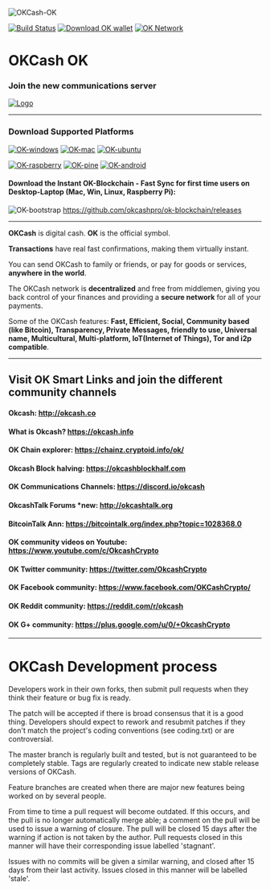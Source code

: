 ![OKCash-OK](http://i.imgur.com/rpzMWd6.png)

[![Build Status](https://travis-ci.org/okcashpro/okcash.svg?branch=master)](https://travis-ci.org/okcashpro/okcash) [![Download OK wallet](https://img.shields.io/badge/downloads-latest%20client-blue.svg)](https://github.com/okcashpro/okcash/releases/latest) [![OK Network](https://img.shields.io/badge/network%20status-stable-brightgreen.svg)](http://explorer.okcash.co) 
# OKCash OK

### Join the new communications server
<a href="https://discord.io/okcash">
    <img alt="Logo" src="https://discordapp.com/api/guilds/213747404745211904/widget.png?style=banner2">
  </a>

-------------------

### Download Supported Platforms

[![OK-windows](http://i.imgur.com/kJIvcip.png)](https://okcash.info/#jf_download) [![OK-mac](http://i.imgur.com/eW5Hlpc.png)](https://okcash.info/#jf_download) [![OK-ubuntu](http://imgur.com/orQ2ta4.png)](https://okcash.info/#jf_download) 

[![OK-raspberry](http://imgur.com/UJNvyax.png)](https://okcash.info/#jf_download)  [![OK-pine](http://imgur.com/bUpbcNL.png)](https://okcash.info/#jf_download) [![OK-android](http://i.imgur.com/Tx4q5Dc.png)](https://okcash.info/#jf_download)

#### Download the Instant OK-Blockchain - Fast Sync for first time users on Desktop-Laptop (Mac, Win, Linux, Raspberry Pi): 
![OK-bootstrap](http://i.imgur.com/edwu0MM.png) https://github.com/okcashpro/ok-blockchain/releases

--------------------

**OKCash** is digital cash. **OK** is the official symbol. 

**Transactions** have real fast confirmations, making them virtually instant. 

You can send OKCash to family or friends, or pay for goods or services, **anywhere in the world**.

The OKCash network is **decentralized** and free from middlemen, giving you back control of your finances and providing a **secure network** for all of your payments. 

Some of the OKCash features: **Fast, Efficient, Social, Community based (like Bitcoin), Transparency, Private Messages, friendly to use, Universal name, Multicultural, Multi-platform, IoT(Internet of Things), Tor and i2p compatible**.

--------------------

## Visit OK Smart Links and join the different community channels

#### Okcash:  http://okcash.co

#### What is Okcash?  https://okcash.info

#### OK Chain explorer:  https://chainz.cryptoid.info/ok/

#### Okcash Block halving:  https://okcashblockhalf.com

#### OK Communications Channels: https://discord.io/okcash

#### OkcashTalk Forums *new:  http://okcashtalk.org

#### BitcoinTalk Ann: https://bitcointalk.org/index.php?topic=1028368.0

#### OK community videos on Youtube: https://www.youtube.com/c/OkcashCrypto

#### OK Twitter community: https://twitter.com/OkcashCrypto

#### OK Facebook community: https://www.facebook.com/OKCashCrypto/

#### OK Reddit community: https://reddit.com/r/okcash

#### OK G+ community: https://plus.google.com/u/0/+OkcashCrypto

-------------------

# OKCash Development process

Developers work in their own forks, then submit pull requests when
they think their feature or bug fix is ready.

The patch will be accepted if there is broad consensus that it is a
good thing.  Developers should expect to rework and resubmit patches
if they don't match the project's coding conventions (see coding.txt)
or are controversial.

The master branch is regularly built and tested, but is not guaranteed
to be completely stable. Tags are regularly created to indicate new
stable release versions of OKCash.

Feature branches are created when there are major new features being
worked on by several people.

From time to time a pull request will become outdated. If this occurs, and
the pull is no longer automatically merge able; a comment on the pull will
be used to issue a warning of closure. The pull will be closed 15 days
after the warning if action is not taken by the author. Pull requests closed
in this manner will have their corresponding issue labelled 'stagnant'.

Issues with no commits will be given a similar warning, and closed after
15 days from their last activity. Issues closed in this manner will be 
labelled 'stale'.


